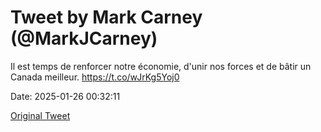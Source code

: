 # Tweet by Mark Carney (@MarkJCarney)

Il est temps de renforcer notre économie, d'unir nos forces et de bâtir un Canada meilleur.
https://t.co/wJrKg5Yoj0

Date: 2025-01-26 00:32:11

[Original Tweet](https://x.com/MarkJCarney/status/1883311942305255817)
